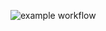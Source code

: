 ![example workflow](https://github.com/yueda27/quantifin/actions/workflows/CI_unittest.yml/badge.svg)
